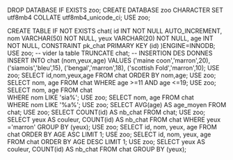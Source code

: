DROP DATABASE IF EXISTS zoo;
CREATE DATABASE zoo CHARACTER SET utf8mb4 COLLATE utf8mb4_unicode_ci;
USE zoo;

CREATE TABLE IF NOT EXISTS chat(
 id INT NOT NULL AUTO_INCREMENT,
 nom VARCHAR(50) NOT NULL,
 yeux VARCHAR(20) NOT NULL,
 age INT NOT NULL,
 CONSTRAINT pk_chat PRIMARY KEY (id)
)ENGINE=INNODB;
USE zoo;
-- vider la table
TRUNCATE chat;
-- INSERTION DES DONNES
INSERT INTO chat (nom,yeux,age)
VALUES
('maine coon','marron',20),
('siamois','bleu',15),
('bengal','marron',18),
('scottish Fold','marron',10);
USE zoo;
SELECT
    id,nom,yeux,age
FROM chat
ORDER BY nom,age;
USE zoo;
SELECT 
    nom, age 
FROM chat 
WHERE age >=11
AND age <=19;
USE zoo; 
SELECT 
    nom, age 
FROM chat  
WHERE nom LIKE 'sia%';
USE zoo; 
SELECT 
    nom, age 
FROM chat  
WHERE nom LIKE '%a%';
USE zoo;
SELECT 
    AVG(age) AS age_moyen
FROM chat; 
USE zoo;
SELECT 
    COUNT(id) AS nb_chat
FROM chat; 
USE zoo;
SELECT
    yeux AS couleur,
    COUNT(id) AS nb_chat
FROM chat
WHERE yeux ='marron'
GROUP BY (yeux);
USE zoo;
SELECT
id,
nom,
yeux,
age
FROM chat
ORDER BY AGE ASC
LIMIT 1;
USE zoo;
SELECT
id,
nom,
yeux,
age
FROM chat
ORDER BY AGE DESC
LIMIT 1;
USE zoo;
SELECT
    yeux AS couleur,
    COUNT(id) AS nb_chat
FROM chat
GROUP BY (yeux);